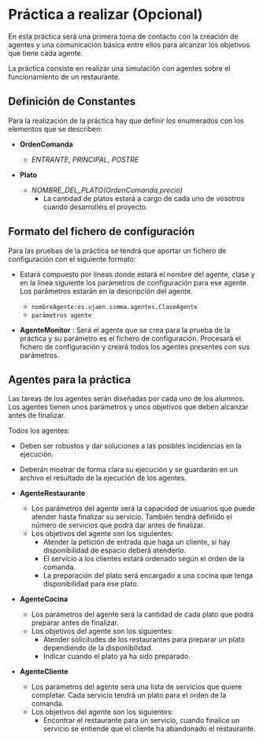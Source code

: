 ﻿# Práctica a realizar (Opcional)
En esta práctica será una primera toma de contacto con la creación de agentes y una comunicación básica entre ellos para alcanzar los objetivos que tiene cada agente.

La práctica consiste en realizar una simulación con agentes sobre el funcionamiento de un restaurante.

## Definición de Constantes
Para la realización de la práctica hay que definir los enumerados con los elementos que se describen:

- **OrdenComanda**
	- *ENTRANTE*, *PRINCIPAL*, *POSTRE*

- **Plato**
	- *NOMBRE_DEL_PLATO(OrdenComanda,precio)*
		- La cantidad de platos estará a cargo de cada uno de vosotros cuando desarrolléis el proyecto. 

## Formato del fichero de configuración
Para las pruebas de la práctica se tendrá que aportar un fichero de configuración con el siguiente formato:

- Estará compuesto por líneas donde estará el nombre del agente, clase y en la línea siguiente los parámetros de configuración para ese agente. Los parámetros estarán en la descripción del agente.
	- `nombreAgente:es.ujaen.ssmma.agentes.ClaseAgente`
	- `parámetros agente`

- **AgenteMonitor** :
Será el agente que se crea para la prueba de la práctica y su parámetro es el fichero de configuración.
Procesará el fichero de configuración y creará todos los agentes presentes con sus parámetros.

## Agentes para la práctica
Las tareas de los agentes serán diseñadas por cada uno de los alumnos. Los agentes tienen unos parámetros y unos objetivos que deben alcanzar antes de finalizar.

Todos los agentes:
- Deben ser robustos y dar soluciones a las posibles incidencias en la ejecución.
- Deberán mostrar de forma clara su ejecución y se guardarán en un archivo el resultado de la ejecución de los agentes.

- **AgenteRestaurante**
	- Los parámetros del agente será la capacidad de usuarios que puede atender hasta finalizar su servicio. También tendrá definido el número de servicios que podrá dar antes de finalizar.
	- Los objetivos del agente son los siguientes:
		- Atender la petición de entrada que haga un cliente, si hay disponibilidad de espacio deberá atenderlo. 
		- El servicio a los clientes estará ordenado según el orden de la comanda.
		- La preparación del plato será encargado a una cocina que tenga disponibilidad para ese plato.

- **AgenteCocina**
	- Los parámetros del agente será la cantidad de cada plato que podrá preparar antes de finalizar.
	- Los objetivos del agente son los siguientes:
		- Atender solicitudes de los restaurantes para preparar un plato dependiendo de la disponibilidad.
		- Indicar cuando el plato ya ha sido preparado.

- **AgenteCliente**
	- Los parámetros del agente será una lista de servicios que quiere completar. Cada servicio tendrá un plato para el orden de la comanda.
	- Los objetivos del agente son los siguientes:
		- Encontrar el restaurante para un servicio, cuando finalice un servicio se entiende que el cliente ha abandonado el restaurante.




